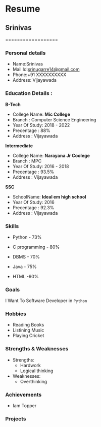 # Resume

## Srinivas
==================

### Personal details

- Name:Srinivas<br>
- Mail Id:srinugarre14@gmail.com<br>
- Phone:+91 XXXXXXXXXX <br>
- Address: Vijayawada <br>
### Education Details :

**B-Tech**

- College Name: __Mic College__<br>
- Branch : Computer Science Engineering<br>
- Year Of Study: 2018 - 2022<br>
- Precentage : 88%<br>
- Address : Vijayawada<br>

**Intermediate**
- College Name: __Narayana Jr Coolege__<br>
- Branch : MPC<br>
- Year Of Study: 2016 - 2018<br>
- Precentage : 93.5%<br>
- Address : Vijayawada<br>

**SSC**
- SchoolName: __Ideal em high school__<br>
- Year Of Study: 2016<br>
- Precentage : 92.3%<br>
- Address : Vijayawada<br>

### **Skills**

- Python - 73%

- C programming - 80%

- DBMS - 70%

- Java - 75%

- HTML -90%

### **Goals**

I Want To Software Developer in `Python`

### **Hobbies**

- Reading Books<br>
- Listining Music<br>
- Playing Cricket<br>

### **Strengths & Weaknesses**
- Strengths:
  - Hardwork
  - Logical thinking
- Weaknesses:
  - Overthinking
 
### **Achievements**
 
 - Iam Topper
 
###  **Projects**
 
 
 
